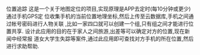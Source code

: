 
位置追踪 这是一个关于地图定位的项目,实现原理是APP去定时(每10分钟或更少)通过手机GPS定 位收集手机的当前位置地理坐标,然后上传至云数据库,手机之间通过帐号密码进行人物关联 ,比如一家四口就可以创建一个组,只有组之间才能进行位置共享. 设计此应用的目的在于家人之间旅游,出差等可以确定对方的位置,现在新闻中经常报 道女大学生失踪等案件,通过此应用即可查找对方手机的所在位置,然后进行求助帮助.

